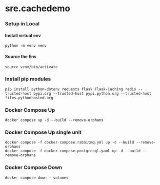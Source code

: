 # sre.cachedemo

### Setup in Local

#### Install virtual env

```
python -m venv venv
```

#### Source the Env

```
source venv/bin/activate 
```

### Install pip modules

```
pip install python-dotenv requests flask Flask-Caching redis --trusted-host pypi.org --trusted-host pypi.python.org --trusted-host files.pythonhosted.org
```

### Docker Compose Up

```
docker compose up -d --build --remove-orphans
```

### Docker Compose Up single unit

```
docker compose -f docker-compose.rabbitmq.yml up -d --build --remove-orphans
docker compose -f docker-compose.postgresql.yaml up -d --build --remove-orphans
```


### Docker Compose Down

```
docker compose down --volumes
```
